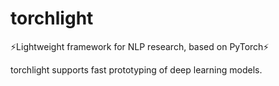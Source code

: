 # torchlight
⚡️Lightweight framework for NLP research, based on PyTorch⚡️

torchlight supports fast prototyping of deep learning models.
